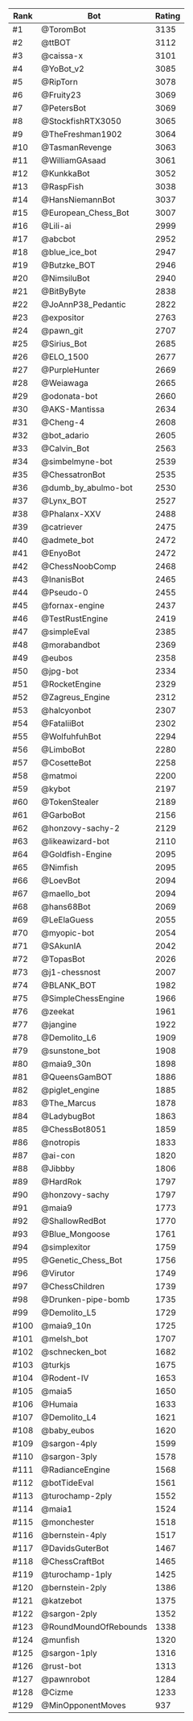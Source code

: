 Rank|Bot|Rating
---|---|---
#1|@ToromBot|3135
#2|@ttBOT|3112
#3|@caissa-x|3101
#4|@YoBot_v2|3085
#5|@RipTorn|3078
#6|@Fruity23|3069
#7|@PetersBot|3069
#8|@StockfishRTX3050|3065
#9|@TheFreshman1902|3064
#10|@TasmanRevenge|3063
#11|@WilliamGAsaad|3061
#12|@KunkkaBot|3052
#13|@RaspFish|3038
#14|@HansNiemannBot|3037
#15|@European_Chess_Bot|3007
#16|@Lili-ai|2999
#17|@abcbot|2952
#18|@blue_ice_bot|2947
#19|@Butzke_BOT|2946
#20|@NimsiluBot|2940
#21|@BitByByte|2838
#22|@JoAnnP38_Pedantic|2822
#23|@expositor|2763
#24|@pawn_git|2707
#25|@Sirius_Bot|2685
#26|@ELO_1500|2677
#27|@PurpleHunter|2669
#28|@Weiawaga|2665
#29|@odonata-bot|2660
#30|@AKS-Mantissa|2634
#31|@Cheng-4|2608
#32|@bot_adario|2605
#33|@Calvin_Bot|2563
#34|@simbelmyne-bot|2539
#35|@ChessatronBot|2535
#36|@dumb_by_abulmo-bot|2530
#37|@Lynx_BOT|2527
#38|@Phalanx-XXV|2488
#39|@catriever|2475
#40|@admete_bot|2472
#41|@EnyoBot|2472
#42|@ChessNoobComp|2468
#43|@InanisBot|2465
#44|@Pseudo-0|2455
#45|@fornax-engine|2437
#46|@TestRustEngine|2419
#47|@simpleEval|2385
#48|@morabandbot|2369
#49|@eubos|2358
#50|@jpg-bot|2334
#51|@RocketEngine|2329
#52|@Zagreus_Engine|2312
#53|@halcyonbot|2307
#54|@FataliiBot|2302
#55|@WolfuhfuhBot|2294
#56|@LimboBot|2280
#57|@CosetteBot|2258
#58|@matmoi|2200
#59|@kybot|2197
#60|@TokenStealer|2189
#61|@GarboBot|2156
#62|@honzovy-sachy-2|2129
#63|@likeawizard-bot|2110
#64|@Goldfish-Engine|2095
#65|@Nimfish|2095
#66|@LoevBot|2094
#67|@maello_bot|2094
#68|@hans68Bot|2069
#69|@LeElaGuess|2055
#70|@myopic-bot|2054
#71|@SAkunIA|2042
#72|@TopasBot|2026
#73|@j1-chessnost|2007
#74|@BLANK_BOT|1982
#75|@SimpleChessEngine|1966
#76|@zeekat|1961
#77|@jangine|1922
#78|@Demolito_L6|1909
#79|@sunstone_bot|1908
#80|@maia9_30n|1898
#81|@QueensGamBOT|1886
#82|@piglet_engine|1885
#83|@The_Marcus|1878
#84|@LadybugBot|1863
#85|@ChessBot8051|1859
#86|@notropis|1833
#87|@ai-con|1820
#88|@Jibbby|1806
#89|@HardRok|1797
#90|@honzovy-sachy|1797
#91|@maia9|1773
#92|@ShallowRedBot|1770
#93|@Blue_Mongoose|1761
#94|@simplexitor|1759
#95|@Genetic_Chess_Bot|1756
#96|@Virutor|1749
#97|@ChessChildren|1739
#98|@Drunken-pipe-bomb|1735
#99|@Demolito_L5|1729
#100|@maia9_10n|1725
#101|@melsh_bot|1707
#102|@schnecken_bot|1682
#103|@turkjs|1675
#104|@Rodent-IV|1653
#105|@maia5|1650
#106|@Humaia|1633
#107|@Demolito_L4|1621
#108|@baby_eubos|1620
#109|@sargon-4ply|1599
#110|@sargon-3ply|1578
#111|@RadianceEngine|1568
#112|@botTideEval|1561
#113|@turochamp-2ply|1552
#114|@maia1|1524
#115|@monchester|1518
#116|@bernstein-4ply|1517
#117|@DavidsGuterBot|1467
#118|@ChessCraftBot|1465
#119|@turochamp-1ply|1425
#120|@bernstein-2ply|1386
#121|@katzebot|1375
#122|@sargon-2ply|1352
#123|@RoundMoundOfRebounds|1338
#124|@munfish|1320
#125|@sargon-1ply|1316
#126|@rust-bot|1313
#127|@pawnrobot|1284
#128|@Cizme|1233
#129|@MinOpponentMoves|937
